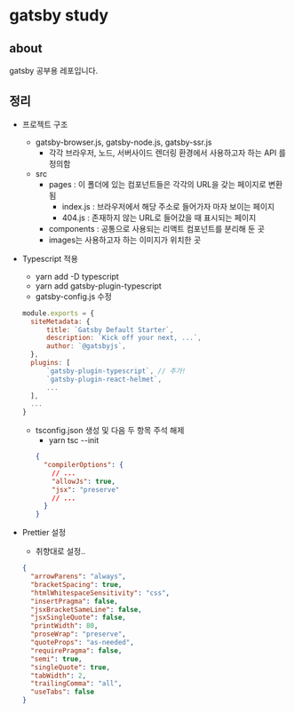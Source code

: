 # gatsby study

## about

gatsby 공부용 레포입니다.

## 정리

- 프로젝트 구조

  - gatsby-browser.js, gatsby-node.js, gatsby-ssr.js
    - 각각 브라우저, 노드, 서버사이드 렌더링 환경에서 사용하고자 하는 API 를 정의함
  - src
    - pages : 이 폴더에 있는 컴포넌트들은 각각의 URL을 갖는 페이지로 변환됨
      - index.js : 브라우저에서 해당 주소로 들어가자 마자 보이는 페이지
      - 404.js : 존재하지 않는 URL로 들어갔을 때 표시되는 페이지
    - components : 공통으로 사용되는 리액트 컴포넌트를 분리해 둔 곳
    - images는 사용하고자 하는 이미지가 위치한 곳

- Typescript 적용

  - yarn add -D typescript
  - yarn add gatsby-plugin-typescript
  - gatsby-config.js 수정

  ```js
  module.exports = {
    siteMetadata: {
        title: `Gatsby Default Starter`,
        description: `Kick off your next, ...`,
        author: `@gatsbyjs`,
    },
    plugins: [
        `gatsby-plugin-typescript`, // 추가!
        `gatsby-plugin-react-helmet`,
        ...
    ],
    ...
  }
  ```

  - tsconfig.json 생성 및 다음 두 항목 주석 해제
    - yarn tsc --init
    ```json
    {
      "compilerOptions": {
        // ...
        "allowJs": true,
        "jsx": "preserve"
        // ...
      }
    }
    ```

- Prettier 설정

  - 취향대로 설정..

  ```json
  {
    "arrowParens": "always",
    "bracketSpacing": true,
    "htmlWhitespaceSensitivity": "css",
    "insertPragma": false,
    "jsxBracketSameLine": false,
    "jsxSingleQuote": false,
    "printWidth": 80,
    "proseWrap": "preserve",
    "quoteProps": "as-needed",
    "requirePragma": false,
    "semi": true,
    "singleQuote": true,
    "tabWidth": 2,
    "trailingComma": "all",
    "useTabs": false
  }
  ```
